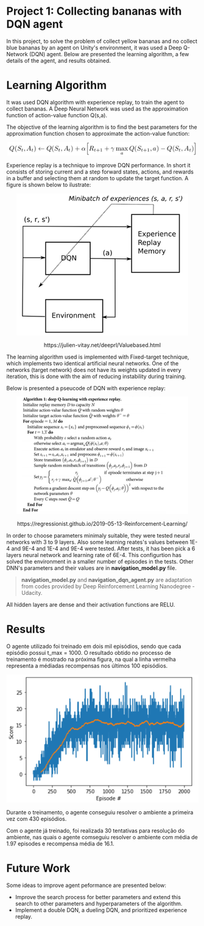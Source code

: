 # Project 1: Collecting bananas with DQN agent

In this project, to solve the problem of collect yellow bananas and no collect blue bananas by an agent on Unity's environment, it was used a  Deep Q-Network (DQN) agent. Below are presented the learning algorithm, a few details of the agent, and results obtained.

# Learning Algorithm

It was used DQN algorithm with experience replay, to train the agent to collect bananas. A Deep Neural Network was used as the approximation function of action-value function Q(s,a).

The objective of the learning algorithm is to find the best parameters for the approximation function chosen to approximate the action-value function:

<p align="center">
  <img src="q_sa_001.png" alt="drawing" width="500"/>
<p/>

Experience replay is a technique to improve DQN performance. In short it consists of storing current and a step forward states, actions, and rewards in a buffer and selecting them at random to update the target function. A figure is shown below to ilustrate:

<p align="center">
  <img src="experience_replay_001.png" alt="drawing" width="450"/>
<p/>

<p align="center">
  https://julien-vitay.net/deeprl/Valuebased.html
<p/>

The learning algorithm used is implemented with Fixed-target technique, which implements two identical artificial neural networks. One of the networks (target network) does not have its weights updated in every iteration, this is done with the aim of reducing instability during training.

Below is presented a pseucode of DQN with experience replay:


<p align="center">
  <img src="algorithm_experience_replay.png" alt="drawing" width="450"/>
<p/>
<p align="center">
  https://regressionist.github.io/2019-05-13-Reinforcement-Learning/
<p/>

In order to choose parameters minimaly suitable, they were tested neural networks with 3 to 9 layers. Also some learning reates's values between 1E-4 and 9E-4 and 1E-4 and 9E-4 were tested. After tests, it has been pick a 6 layers neural network and learning rate of 6E-4. This configurtion has solved the environment in a smaller number of episodes in the tests. Other DNN's parameters and their values are in **navigation_model.py** file.

> **navigation_model.py** and **navigation_dqn_agent.py** are adaptation from codes provided by Deep Reinforcement Learning Nanodegree - Udacity.

All hidden layers are dense and their activation functions are RELU. 

# Results

O agente utilizado foi treinado em dois mil episódios, sendo que cada episódio possui t_max = 1000. O resultado obtido no processo de treinamento é mostrado na próxima figura, na qual a linha vermelha representa a médiadas recompensas nos últimos 100 episódios.

<p align="center">
  <img src="result_plot.png" alt="drawing" width="750"/>
<p/>

Durante o treinamento, o agente conseguiu resolver o ambiente a primeira vez com 430 episódios.

Com o agente já treinado, foi realizada 30 tentativas para resolução do ambiente, nas quais o agente comseguiu resolver o ambiente com média de 1.97 episodes e recompensa média de 16.1.

# Future Work

Some ideas to improve agent peformance are presented below:

- Improve the search process for better parameters and extend this search to other parameters and hyperparameters of the algorithm.
- Implement a double DQN, a dueling DQN, and prioritized experience replay.
